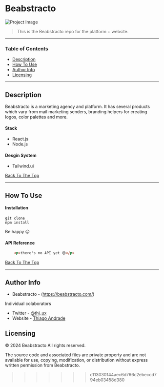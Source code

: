 # Beabstracto

![Project Image](https://github.com/ThiagoAndradee/Beabstracto/blob/main/RepoCover.jpg)

> This is the Beabstracto repo for the platform + website.

---

### Table of Contents

- [Description](#description)
- [How To Use](#how-to-use)
- [Author Info](#author-info)
- [Licensing](#Licensing)

---

## Description

Beabstracto is a marketing agency and platform. It has several products which vary from mail marketing senders, branding helpers for creating logos, color palettes and more.

#### Stack

- React.js
- Node.js

#### Desgin System
- Tailwind.ui

[Back To The Top](#Beabstracto)

---

## How To Use

#### Installation
```
git clone
npm install
```
Be happy 😉


#### API Reference

```html
    <p>there's no API yet 😢</p>
```
[Back To The Top](#Beabstracto)

---

## Author Info
- Beabstracto - (https://beabstracto.com/)

Individual colaborators

- Twitter - [@thi_ux](https://twitter.com/thi_ux)
- Website - [Thiago Andrade](https://thiagouxdesigner.web.app/)

## Licensing

© 2024 Beabstracto
All rights reserved.

The source code and associated files are private property and are not available for use, copying, modification, or distribution without express written permission from Beabstracto.
>>>>>>> c113030144aec6d766c2ebeccd794eb03458d380
